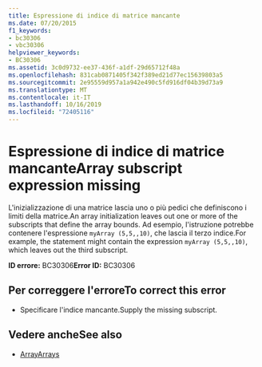 ```yaml
---
title: Espressione di indice di matrice mancante
ms.date: 07/20/2015
f1_keywords:
- bc30306
- vbc30306
helpviewer_keywords:
- BC30306
ms.assetid: 3c0d9732-ee37-436f-a1df-29d65712f48a
ms.openlocfilehash: 831cab0871405f342f389ed21d77ec15639803a5
ms.sourcegitcommit: 2e95559d957a1a942e490c5fd916df04b39d73a9
ms.translationtype: MT
ms.contentlocale: it-IT
ms.lasthandoff: 10/16/2019
ms.locfileid: "72405116"
---
```

# <a name="array-subscript-expression-missing"></a><span data-ttu-id="be861-102">Espressione di indice di matrice mancante</span><span class="sxs-lookup"><span data-stu-id="be861-102">Array subscript expression missing</span></span>
<span data-ttu-id="be861-103">L'inizializzazione di una matrice lascia uno o più pedici che definiscono i limiti della matrice.</span><span class="sxs-lookup"><span data-stu-id="be861-103">An array initialization leaves out one or more of the subscripts that define the array bounds.</span></span> <span data-ttu-id="be861-104">Ad esempio, l'istruzione potrebbe contenere l'espressione `myArray (5,5,,10)`, che lascia il terzo indice.</span><span class="sxs-lookup"><span data-stu-id="be861-104">For example, the statement might contain the expression `myArray (5,5,,10)`, which leaves out the third subscript.</span></span>  
  
 <span data-ttu-id="be861-105">**ID errore:** BC30306</span><span class="sxs-lookup"><span data-stu-id="be861-105">**Error ID:** BC30306</span></span>  
  
## <a name="to-correct-this-error"></a><span data-ttu-id="be861-106">Per correggere l'errore</span><span class="sxs-lookup"><span data-stu-id="be861-106">To correct this error</span></span>  
  
- <span data-ttu-id="be861-107">Specificare l'indice mancante.</span><span class="sxs-lookup"><span data-stu-id="be861-107">Supply the missing subscript.</span></span>  
  
## <a name="see-also"></a><span data-ttu-id="be861-108">Vedere anche</span><span class="sxs-lookup"><span data-stu-id="be861-108">See also</span></span>

- [<span data-ttu-id="be861-109">Array</span><span class="sxs-lookup"><span data-stu-id="be861-109">Arrays</span></span>](../../../visual-basic/programming-guide/language-features/arrays/index.md)
